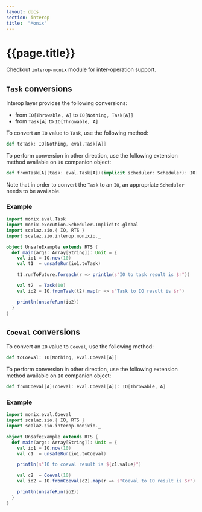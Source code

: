 ```yaml
---
layout: docs
section: interop
title:  "Monix"
---
```


# {{page.title}}

Checkout `interop-monix` module for inter-operation support.

## `Task` conversions

Interop layer provides the following conversions:

- from `IO[Throwable, A]` to `IO[Nothing, Task[A]]`
- from `Task[A]` to `IO[Throwable, A]`

To convert an `IO` value to `Task`, use the following method:

```scala
def toTask: IO[Nothing, eval.Task[A]]
```

To perform conversion in other direction, use the following extension method
available on `IO` companion object:

```scala
def fromTask[A](task: eval.Task[A])(implicit scheduler: Scheduler): IO[Throwable, A]
```

Note that in order to convert the `Task` to an `IO`, an appropriate `Scheduler`
needs to be available.

### Example

```scala
import monix.eval.Task
import monix.execution.Scheduler.Implicits.global
import scalaz.zio.{ IO, RTS }
import scalaz.zio.interop.monixio._

object UnsafeExample extends RTS {
  def main(args: Array[String]): Unit = {
    val io1 = IO.now(10)
    val t1  = unsafeRun(io1.toTask)

    t1.runToFuture.foreach(r => println(s"IO to task result is $r"))

    val t2  = Task(10)
    val io2 = IO.fromTask(t2).map(r => s"Task to IO result is $r")

    println(unsafeRun(io2))
  }
}
```

## `Coeval` conversions

To convert an `IO` value to `Coeval`, use the following method:

```scala
def toCoeval: IO[Nothing, eval.Coeval[A]]
```

To perform conversion in other direction, use the following extension method
available on `IO` companion object:

```scala
def fromCoeval[A](coeval: eval.Coeval[A]): IO[Throwable, A]
```

### Example

```scala
import monix.eval.Coeval
import scalaz.zio.{ IO, RTS }
import scalaz.zio.interop.monixio._

object UnsafeExample extends RTS {
  def main(args: Array[String]): Unit = {
    val io1 = IO.now(10)
    val c1  = unsafeRun(io1.toCoeval) 

    println(s"IO to coeval result is ${c1.value}")

    val c2  = Coeval(10)
    val io2 = IO.fromCoeval(c2).map(r => s"Coeval to IO result is $r")

    println(unsafeRun(io2))
  }
}
```
